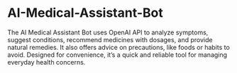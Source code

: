 # AI-Medical-Assistant-Bot
The AI Medical Assistant Bot uses OpenAI API to analyze symptoms, suggest conditions, recommend medicines with dosages, and provide natural remedies. It also offers advice on precautions, like foods or habits to avoid. Designed for convenience, it’s a quick and reliable tool for managing everyday health concerns.
